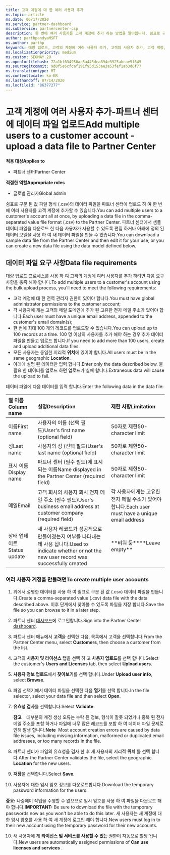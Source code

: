 ```yaml
---
title: 고객 계정에 대 한 여러 사용자 추가
ms.topic: article
ms.date: 06/17/2020
ms.service: partner-dashboard
ms.subservice: partnercenter-csp
description: 한 번에 여러 사용자를 고객 계정에 추가 하는 방법을 알아봅니다. 쉼표로 구분 된 값 (.csv) 파일 형식을 사용 하 여 파트너 센터에 데이터 파일을 업로드 합니다.
author: parthpandyaMSFT
ms.author: parthp
keywords: 대량 업로드, 고객의 계정에 여러 사용자 추가, 고객의 사용자 추가, 고객 계정, 고객 사용자, 사용자에 대 한 대량 업로드
ms.localizationpriority: medium
ms.custom: SEOMAY.20
ms.openlocfilehash: 72a1bf634950ac5a445dca894e3925abcae5f645
ms.sourcegitcommit: 9d0f5e6cfcaf191f95d153ae3a53fef1ab3d6f77
ms.translationtype: MT
ms.contentlocale: ko-KR
ms.lasthandoff: 07/14/2020
ms.locfileid: "86377277"
---
```

# <a name="add-multiple-users-to-a-customer-account---upload-a-data-file-to-partner-center"></a><span data-ttu-id="dba6e-105">고객 계정에 여러 사용자 추가-파트너 센터에 데이터 파일 업로드</span><span class="sxs-lookup"><span data-stu-id="dba6e-105">Add multiple users to a customer account - upload a data file to Partner Center</span></span>

<span data-ttu-id="dba6e-106">**적용 대상**</span><span class="sxs-lookup"><span data-stu-id="dba6e-106">**Applies to**</span></span>

- <span data-ttu-id="dba6e-107">파트너 센터</span><span class="sxs-lookup"><span data-stu-id="dba6e-107">Partner Center</span></span>

<span data-ttu-id="dba6e-108">**적절한 역할**</span><span class="sxs-lookup"><span data-stu-id="dba6e-108">**Appropriate roles**</span></span>

- <span data-ttu-id="dba6e-109">글로벌 관리자</span><span class="sxs-lookup"><span data-stu-id="dba6e-109">Global admin</span></span>

<span data-ttu-id="dba6e-110">쉼표로 구분 된 값 파일 형식 (.csv)의 데이터 파일을 파트너 센터에 업로드 하 여 한 번에 여러 사용자를 고객 계정에 추가할 수 있습니다.</span><span class="sxs-lookup"><span data-stu-id="dba6e-110">You can add multiple users to a customer's account all at once, by uploading a data file in the comma-separated value file format (.csv) to the Partner Center.</span></span> <span data-ttu-id="dba6e-111">파트너 센터에서 샘플 데이터 파일을 다운로드 한 다음 사용자가 사용할 수 있도록 편집 하거나 아래에 정의 된 데이터 모델을 사용 하 여 새 데이터 파일을 만들 수 있습니다.</span><span class="sxs-lookup"><span data-stu-id="dba6e-111">You can download a sample data file from the Partner Center and then edit it for your use, or you can create a new data file using the data model defined below.</span></span>

## <a name="data-file-requirements"></a><a href="" id="creatingtheimportcsvfile"></a><span data-ttu-id="dba6e-112">데이터 파일 요구 사항</span><span class="sxs-lookup"><span data-stu-id="dba6e-112">Data file requirements</span></span>

<span data-ttu-id="dba6e-113">대량 업로드 프로세스를 사용 하 여 고객의 계정에 여러 사용자를 추가 하려면 다음 요구 사항을 충족 해야 합니다.</span><span class="sxs-lookup"><span data-stu-id="dba6e-113">To add multiple users to a customer's account using the bulk upload process, you'll need to meet the following requirements:</span></span>

- <span data-ttu-id="dba6e-114">고객 계정에 대 한 전역 관리자 권한이 있어야 합니다.</span><span class="sxs-lookup"><span data-stu-id="dba6e-114">You must have global administrator permissions to the customer account;</span></span>
- <span data-ttu-id="dba6e-115">각 사용자에 게는 고객의 메일 도메인에 추가 된 고유한 전자 메일 주소가 있어야 합니다.</span><span class="sxs-lookup"><span data-stu-id="dba6e-115">Each user must have a unique email address, appended to the customer's email domain(s);</span></span>
- <span data-ttu-id="dba6e-116">한 번에 최대 100 개의 레코드를 업로드할 수 있습니다.</span><span class="sxs-lookup"><span data-stu-id="dba6e-116">You can upload up to 100 records at a time.</span></span> <span data-ttu-id="dba6e-117">100 명 이상의 사용자를 추가 해야 하는 경우 추가 데이터 파일을 만들고 업로드 합니다.</span><span class="sxs-lookup"><span data-stu-id="dba6e-117">If you need to add more than 100 users, create and upload additional data files.</span></span>
- <span data-ttu-id="dba6e-118">모든 사용자는 동일한 지리적 **위치**에 있어야 합니다.</span><span class="sxs-lookup"><span data-stu-id="dba6e-118">All users must be in the same geographic **Location**.</span></span>
- <span data-ttu-id="dba6e-119">아래에 설명 된 데이터만 입력 합니다.</span><span class="sxs-lookup"><span data-stu-id="dba6e-119">Enter only the data described below.</span></span> <span data-ttu-id="dba6e-120">불필요 한 데이터를 업로드 하면 업로드가 실패 합니다.</span><span class="sxs-lookup"><span data-stu-id="dba6e-120">Extraneous data will cause the upload to fail.</span></span>

<span data-ttu-id="dba6e-121">데이터 파일에 다음 데이터를 입력 합니다.</span><span class="sxs-lookup"><span data-stu-id="dba6e-121">Enter the following data in the data file:</span></span>

| <span data-ttu-id="dba6e-122">**열 이름**</span><span class="sxs-lookup"><span data-stu-id="dba6e-122">**Column name**</span></span> | <span data-ttu-id="dba6e-123">**설명**</span><span class="sxs-lookup"><span data-stu-id="dba6e-123">**Description**</span></span>  | <span data-ttu-id="dba6e-124">**제한 사항**</span><span class="sxs-lookup"><span data-stu-id="dba6e-124">**Limitation**</span></span>  |
|:-------- |:------  |:----- |
| <span data-ttu-id="dba6e-125">이름</span><span class="sxs-lookup"><span data-stu-id="dba6e-125">First name</span></span>  | <span data-ttu-id="dba6e-126">사용자의 이름 (선택 필드)</span><span class="sxs-lookup"><span data-stu-id="dba6e-126">User's first name (optional field)</span></span>  | <span data-ttu-id="dba6e-127">50자로 제한</span><span class="sxs-lookup"><span data-stu-id="dba6e-127">50-character limit</span></span>  |
| <span data-ttu-id="dba6e-128">성</span><span class="sxs-lookup"><span data-stu-id="dba6e-128">Last name</span></span>  | <span data-ttu-id="dba6e-129">사용자의 성 (선택 필드)</span><span class="sxs-lookup"><span data-stu-id="dba6e-129">User's last name (optional field)</span></span>  | <span data-ttu-id="dba6e-130">50자로 제한</span><span class="sxs-lookup"><span data-stu-id="dba6e-130">50-character limit</span></span>  |
| <span data-ttu-id="dba6e-131">표시 이름</span><span class="sxs-lookup"><span data-stu-id="dba6e-131">Display name</span></span>    | <span data-ttu-id="dba6e-132">파트너 센터 (필수 필드)에 표시 되는 이름</span><span class="sxs-lookup"><span data-stu-id="dba6e-132">Name displayed in the Partner Center (required field)</span></span>                            | <span data-ttu-id="dba6e-133">50자로 제한</span><span class="sxs-lookup"><span data-stu-id="dba6e-133">50-character limit</span></span>                         |
| <span data-ttu-id="dba6e-134">메일</span><span class="sxs-lookup"><span data-stu-id="dba6e-134">Email</span></span>   | <span data-ttu-id="dba6e-135">고객 회사의 사용자 회사 전자 메일 주소 (필수 필드)</span><span class="sxs-lookup"><span data-stu-id="dba6e-135">User's business email address at customer company (required field)</span></span>           | <span data-ttu-id="dba6e-136">각 사용자에게는 고유한 전자 메일 주소가 있어야 합니다.</span><span class="sxs-lookup"><span data-stu-id="dba6e-136">Each user must have a unique email address</span></span> |
| <span data-ttu-id="dba6e-137">상태 업데이트</span><span class="sxs-lookup"><span data-stu-id="dba6e-137">Status update</span></span>   | <span data-ttu-id="dba6e-138">새 사용자 레코드가 성공적으로 만들어졌는지 여부를 나타내는 데 사용 됩니다.</span><span class="sxs-lookup"><span data-stu-id="dba6e-138">Used to indicate whether or not the new user record was successfully created</span></span> | <span data-ttu-id="dba6e-139">\*\*비워 둠\*\*</span><span class="sxs-lookup"><span data-stu-id="dba6e-139">\*\*Leave empty\*\*</span></span>                        |

### <a name="to-create-multiple-user-accounts"></a><a href="" id="createmultipleuseraccounts"></a><span data-ttu-id="dba6e-140">여러 사용자 계정을 만들려면</span><span class="sxs-lookup"><span data-stu-id="dba6e-140">To create multiple user accounts</span></span>

<a href="" id="creatingtheaccounts"></a>

1. <span data-ttu-id="dba6e-141">위에서 설명한 데이터를 사용 하 여 쉼표로 구분 된 값 (.csv) 데이터 파일을 만듭니다.</span><span class="sxs-lookup"><span data-stu-id="dba6e-141">Create a comma-separated value (.csv) data file with the data described above.</span></span> <span data-ttu-id="dba6e-142">이후 단계에서 찾아볼 수 있도록 파일을 저장 합니다.</span><span class="sxs-lookup"><span data-stu-id="dba6e-142">Save the file so you can browse to it in a later step.</span></span>

2. <span data-ttu-id="dba6e-143">파트너 센터 [대시보드](https://partner.microsoft.com/dashboard)에 로그인합니다.</span><span class="sxs-lookup"><span data-stu-id="dba6e-143">Sign into the Partner Center [dashboard](https://partner.microsoft.com/dashboard).</span></span>

3. <span data-ttu-id="dba6e-144">파트너 센터 메뉴에서 **고객**을 선택한 다음, 목록에서 고객을 선택합니다.</span><span class="sxs-lookup"><span data-stu-id="dba6e-144">From the Partner Center menu, select **Customers**, then choose a customer from the list.</span></span>

4. <span data-ttu-id="dba6e-145">고객의 **사용자 및 라이선스** 탭을 선택 하 고 **사용자 업로드**를 선택 합니다.</span><span class="sxs-lookup"><span data-stu-id="dba6e-145">Select the customer's **Users and Licenses** tab, then select **Upload users**.</span></span>

5. <span data-ttu-id="dba6e-146">**사용자 정보 업로드**에서 **찾아보기**를 선택 합니다.</span><span class="sxs-lookup"><span data-stu-id="dba6e-146">Under **Upload user info**, select **Browse**.</span></span>

6. <span data-ttu-id="dba6e-147">파일 선택기에서 데이터 파일을 선택한 다음 **열기**를 선택 합니다.</span><span class="sxs-lookup"><span data-stu-id="dba6e-147">In the file selector, select your data file and then select **Open**.</span></span>

7. <span data-ttu-id="dba6e-148">**유효성 검사**를 선택합니다.</span><span class="sxs-lookup"><span data-stu-id="dba6e-148">Select **Validate**.</span></span>

    <span data-ttu-id="dba6e-149">**참고**    대부분의 계정 생성 오류는 누락 된 정보, 형식이 잘못 되었거나 중복 된 전자 메일 주소를 포함 하거나 파일에 너무 많은 레코드를 포함 하 여 데이터 파일 문제로 인해 발생 합니다.</span><span class="sxs-lookup"><span data-stu-id="dba6e-149">**Note**  Most account creation errors are caused by data file issues, including missing information, malformed or duplicated email addresses, or too many records in the file.</span></span>

8. <span data-ttu-id="dba6e-150">파트너 센터가 파일의 유효성을 검사 한 후 새 사용자의 지리적 **위치** 를 선택 합니다.</span><span class="sxs-lookup"><span data-stu-id="dba6e-150">After the Partner Center validates the file, select the geographic **Location** for the new users.</span></span>
9. <span data-ttu-id="dba6e-151">**저장**을 선택합니다.</span><span class="sxs-lookup"><span data-stu-id="dba6e-151">Select **Save**.</span></span>
10. <span data-ttu-id="dba6e-152">사용자에 대한 임시 암호 정보를 다운로드합니다.</span><span class="sxs-lookup"><span data-stu-id="dba6e-152">Download the temporary password information for the users.</span></span>

<span data-ttu-id="dba6e-153">**중요:** 나중에이 작업을 수행할 수 없으므로 임시 암호를 사용 하 여 파일을 다운로드 해야 합니다.</span><span class="sxs-lookup"><span data-stu-id="dba6e-153">**IMPORTANT:** Be sure to download the file with the temporary passwords now as you won't be able to do this later.</span></span> <span data-ttu-id="dba6e-154">새 사용자는 새 계정에 대 한 임시 암호를 사용 하 여 새 계정에 로그인 해야 합니다.</span><span class="sxs-lookup"><span data-stu-id="dba6e-154">New users must log in to their new account using the temporary password for their new accounts.</span></span>

10. <span data-ttu-id="dba6e-155">새 사용자에 게 **라이선스 및 서비스를 사용할 수 있는** 권한이 자동으로 할당 됩니다.</span><span class="sxs-lookup"><span data-stu-id="dba6e-155">New users are automatically assigned permissions of **Can use licenses and services** .</span></span> 

 

 



